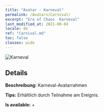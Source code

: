 ```yaml
---
title: "Avatar - Karneval"
permalink: /Avatars/Carnival/
excerpt: "Era of Chaos  Karneval"
last_modified_at: 2021-08-04
locale: de
ref: "Carnival.md"
toc: false
classes: wide
---
```

 ![Karneval](/images/a/avatarFrame_95.png)

## Details

 **Beschreibung:** Karneval-Avatarrahmen 

 **Tips:** Erhältlich durch Teilnahme am Ereignis. 

 **Is available:**  + 

